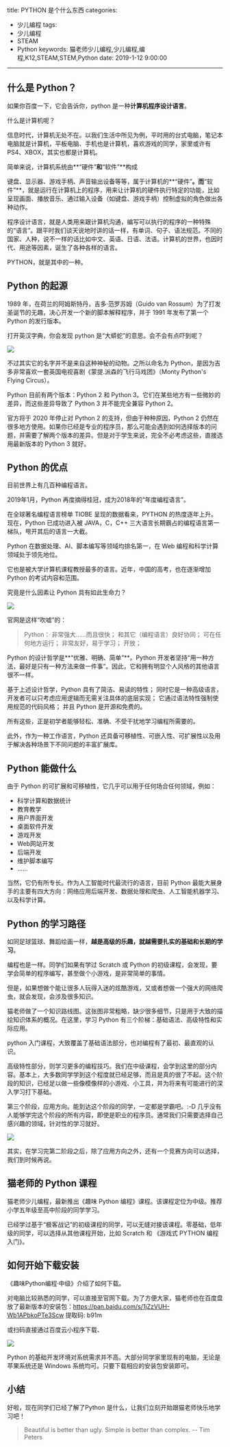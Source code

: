 title: PYTHON 是个什么东西
categories: 
- 少儿编程
tags: 
- 少儿编程
- STEAM
- Python
keywords: 猫老师少儿编程,少儿编程,编程,K12,STEAM,STEM,Python
date: 2019-1-12 9:00:00

---


## 什么是 Python？

如果你百度一下，它会告诉你，python 是一种**计算机程序设计语言**。

什么是计算机呢？

信息时代，计算机无处不在。以我们生活中所见为例，平时用的台式电脑，笔记本电脑就是计算机，平板电脑、手机也是计算机，喜欢游戏的同学，家里或许有 PS4、XBOX，其实也都是计算机。

简单来说，计算机系统由**“硬件”**和**“软件”**构成

键盘、显示器、游戏手柄、声音输出设备等等，属于计算机的**“硬件”**。而**“软件”**，就是运行在计算机上的程序，用来让计算机的硬件执行特定的功能，比如呈现画面、播放音乐、通过输入设备（如键盘、游戏手柄）控制虚拟的角色做出各种动作。

程序设计语言，就是人类用来跟计算机沟通，编写可以执行的程序的一种特殊的“语言”。跟平时我们谈天说地时讲的话一样，有单词、句子、语法规范。不同的国家、人种，说不一样的话比如中文、英语、日语、法语。计算机的世界，也因时代、用途等因素，诞生了各种各样的语言。

PYTHON，就是其中的一种。

<!-- more -->

## Python 的起源

1989 年，在荷兰的阿姆斯特丹，吉多·范罗苏姆（Guido van Rossum）为了打发圣诞节的无趣，决心开发一个新的脚本解释程序，并于 1991 年发布了第一个 Python 的发行版本。

打开英汉字典，你会发现 python 是“大蟒蛇”的意思。会不会有点吓到呢？

![](http://static.catxn.zongbutech.com/images/15470214394969.jpg-s)

不过其实它的名字并不是来自这种神秘的动物。之所以命名为 Python，是因为吉多非常喜欢一套英国电视喜剧《蒙提.派森的飞行马戏团》（Monty Python's Flying Circus）。

Python 目前有两个版本：Python 2 和 Python 3。它们在某些地方有一些微妙的差异，而这些差异导致了 Python 3 并不能完全兼容 Python 2。

官方将于 2020 年停止对 Python 2 的支持，但由于种种原因，Python 2 仍然在很多地方使用。如果你已经是专业的程序员，那么可能会遇到如何选择版本的问题，并需要了解两个版本的差异。但是对于学生来说，完全不必考虑这些，直接选用最新版本的 Python 3 就好。

## Python 的优点

目前世界上有几百种编程语言。

2019年1月，Python 再度摘得桂冠，成为2018年的“年度编程语言”。

在全球著名编程语言榜单 TIOBE 呈现的数据看来，PYTHON 的热度逐年上升。现在，Python 已成功进入被 JAVA，C，C++ 三大语言长期霸占的编程语言第一梯队，甩开其后的语言一大截。

Python 在数据处理、AI、脚本编写等领域均排名第一，在 Web 编程和科学计算领域处于领先地位。

它也是被大学计算机课程教授最多的语言。近年，中国的高考，也在逐渐增加 Python 的考试内容和范围。

究竟是什么因素让 Python 具有如此生命力？

![](http://static.catxn.zongbutech.com/images/15470204262277.jpg-s)

官网是这样“吹嘘”的：

>Python：
>非常强大……而且很快；
>和其它（编程语言）良好协同；
>可在任何地方运行； 
>非常友好，易于学习；
>开放；

Python 的设计哲学是**“优雅、明确、简单”**。Python 开发者坚持“用一种方法，最好是只有一种方法来做一件事”。因此，它和拥有明显个人风格的其他语言很不一样。

基于上述设计哲学，Python 具有了简洁、易读的特性；
同时它是一种高级语言，开发者可以只考虑应用逻辑而无需关注具体的底层实现；
它通过语法特性强制使用规范的代码风格；
并且 Python 是开源和免费的。

所有这些，正是初学者能够轻松、准确、不受干扰地学习编程所需要的。

此外，作为一种工作语言，Python 还具备可移植性、可嵌入性、可扩展性以及用于解决各种场景下不同问题的丰富扩展库。

## Python 能做什么

由于 Python 的可扩展和可移植性，它几乎可以用于任何场合任何领域，例如：

* 科学计算和数据统计
* 教育教学
* 用户界面开发
* 桌面软件开发
* 游戏开发
* Web网站开发
* 后端开发
* 维护脚本编写
* ……

当然，它仍有所专长。作为人工智能时代最流行的语言，目前 Python 最能大展身手的主要有四大方向：网络应用后端开发、数据处理和爬虫、人工智能机器学习、以及科学计算。

## Python 的学习路径

如同足球篮球、舞蹈绘画一样，**越是高级的乐趣，就越需要扎实的基础和长期的学习**。

编程也是一样。同学们如果有学过 Scratch 或 Python 的初级课程，会发现，要学会简单的程序编写，甚至做个小游戏，是非常简单的事情。

但是，如果想做个能让很多人玩得入迷的炫酷游戏，又或者想做一个强大的网络爬虫，就会发现，会涉及很多知识。

猫老师做了一个知识路线图。这张图非常粗略，缺少很多细节，只是用于大致的描绘知识体系的概况。在这里，学习 Python 有三个阶梯：基础语法、高级特性和实际应用。

python 入门课程，大致覆盖了基础语法部分，也对编程有了最初、最直观的认识。

高级特性部分，则学习更多的编程技巧。我们在中级课程，会学到这里的部分内容。基本上，大多数同学学到这个程度就已经足够，而且是真的很了不起。这个阶段的知识，已经足以做一些像模像样的小游戏、小工具，并为将来有可能进行的深入学习打下基础。

第三个阶段，应用方向。能到达这个阶段的同学，一定都是学霸吧。:-D
几乎没有人能够学完这个阶段的所有内容，即使是职业的程序员。通常我们只需要选择自己感兴趣的领域，针对性的学习就好。


![](http://static.catxn.zongbutech.com/images/15469184280488.jpg-m)


其实，在学习完第二阶段之后，除了应用方向之外，还有一个竞赛方向可以选择，我们到时候再说。

## 猫老师的 Python 课程

猫老师少儿编程，最新推出《趣味 Python 编程》课程。该课程定位为中级。推荐小学五年级至高中阶段的同学学习。

已经学过基于“极客战记”的初级课程的同学，可以无缝对接该课程。零基础，低年级的同学，可以选择从其他课程开始，比如 Scratch 和 《游戏式 PYTHON 编程入门》。

## 如何开始下载安装

《趣味Python编程·中级》介绍了如何下载。

对电脑比较熟悉的同学，可以直接至官网下载。为了方便大家，猫老师也在百度盘放了最新版本的安装包：https://pan.baidu.com/s/1jZzVUH-Wb1APbkoPTe3Scw 提取码: b91m 

或扫码直接通过百度云小程序下载、

![](http://static.catxn.zongbutech.com/images/15470244967222.jpg-s)

Python 的基础开发环境对系统需求并不高。大部分同学家里现有的电脑，无论是苹果系统还是 Windows 系统均可。只要下载相应的安装包安装即可。

## 小结

好啦，现在同学们已经了解了Python 是什么，让我们立刻开始跟猫老师快乐地学习吧！

>Beautiful is better than ugly.
>Simple is better than complex.
>-- Tim Peters


